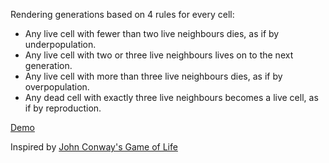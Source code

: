 Rendering generations based on 4 rules for every cell:

- Any live cell with fewer than two live neighbours dies, as if by underpopulation.
- Any live cell with two or three live neighbours lives on to the next generation.
- Any live cell with more than three live neighbours dies, as if by overpopulation.
- Any dead cell with exactly three live neighbours becomes a live cell, as if by reproduction.

[Demo](https://build-4xzyqepdw.now.sh/#)

Inspired by [John Conway's Game of Life](https://en.wikipedia.org/wiki/Conway%27s_Game_of_Life)
